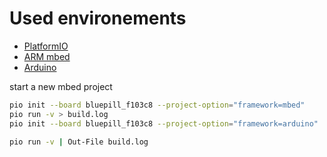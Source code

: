 # Used environements
* [PlatformIO](http://platformio.org/)
* [ARM mbed](https://www.mbed.com/en/)
* [Arduino](https://www.arduino.cc/)

start a new mbed project
```bash
pio init --board bluepill_f103c8 --project-option="framework=mbed"
pio run -v > build.log
pio init --board bluepill_f103c8 --project-option="framework=arduino"
```
```bash
pio run -v | Out-File build.log
```
